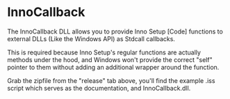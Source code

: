 # InnoCallback

The InnoCallback DLL allows you to provide Inno Setup [Code] functions to external DLLs (Like the Windows API) as Stdcall 
callbacks. 

This is required because Inno Setup's regular functions are actually methods under the hood, and Windows won't
provide the correct "self" pointer to them without adding an additional wrapper around the function.

Grab the zipfile from the "release" tab above, you'll find the example .iss script which serves as the documentation, and
InnoCallback.dll. 